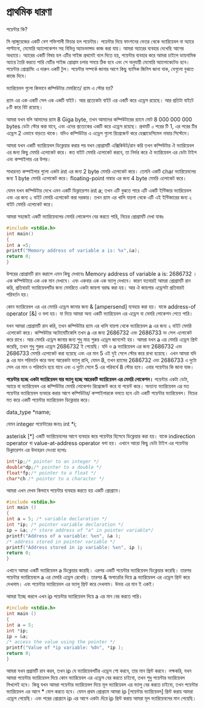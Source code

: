 # প্রাথমিক ধারণা

পয়েন্টার কি?

সি ল্যাঙ্গুয়েজের একটি বেশ শক্তিশালী ফিচার হল পয়েন্টার। পয়েন্টার দিয়ে ফাংশনের ভেতর থেকে ভ্যারিয়েবল বা অ্যারে পাল্টানো, মেমোরি অ্যালোকেশন সহ বিভিন্ন অ্যাডভান্সড কাজ করা যায়। আমরা অ্যারের ব্যবহার দেখেছি আগের অধ্যায়ে। অ্যারের একটি বিষয় হল এটির সাইজ প্রথমেই বলে দিতে হয়, পয়েন্টার ব্যবহার করে আমরা চাইলে ডায়নামিক অ্যারে তৈরি করতে পারি যেটির সাইজ প্রোগ্রাম চলার সময়ে ঠিক হবে এবং সে অনুযায়ী মেমোরি অ্যালোকেটেড হবে। পয়েন্টার প্রোগ্রামিং এ দারুন একটি টুল। পয়েন্টার সম্পর্কে জানার আগে কিছু ব্যাসিক জিনিস জানা যাক, যেগুলো বুঝতে কাজে দিবে।

ভ্যারিয়েবল গুলো কিভাবে কম্পিউটার মেমরিতে/ র‍্যাম এ স্টোর হয়?

র‍্যাম এর এক একটি সেল এক একটি বাইট। আর প্রত্যেকটা বাইট এর একটি করে এড্রেস রয়েছে। আর প্রতিটা বাইটে ৮টি করে বিট রয়েছে।

আমরা যখন বলি আমাদের র‍্যাম 8 Giga byte, তখন আমাদের কম্পিউটারের র‍্যামে মোট 8 000 000 000 bytes ডেটা স্টোর করা যাবে, এবং এদের প্রত্যেকের একটি করে এড্রেস রয়েছে। প্রথমটি ০ পরের টি 1, এর পরের টির এড্রেস 2 এভাবে বাড়তে থাকে। যদিও কম্পিউটার এ এড্রেস গুলো রিপ্রেজেন্ট করে হেক্সাডেসিমেল নাম্বার সিস্টেমে।

আমরা যখন একটি ভ্যারিয়েবল ডিক্লেয়ার করার পর যখন প্রোগ্রামটি এক্সিকিউট/রান করি তখন কম্পিউটার ঐ ভ্যারিয়েবল এর জন্য কিছু মেমরি এলোকেট করে। কত বাইট মেমরি এলোকেট করবে, তা নির্ভর করে ঐ ভ্যারিয়েবল এর ডেটা টাইপ এবং কম্পাইলার এর উপর।

সাধারনত কম্পাইলার গুলো একটা int এর জন্য 2 byte মেমরি এলোকেট করে। তেমনি একটি char ভ্যারিয়েবলের জন্য 1 byte মেমরি এলোকেট করে। floating-point নাম্বার এর জন্য 4 byte মেমরি এলোকেট করে।

যেমন যখন কম্পিউটার দেখে এমন একটি ডিক্লারেশন int a; তখন এটি বুঝতে পারে এটি একটি ইন্টিজার ভ্যারিয়েবল এবং এর জন্য ২ বাইট মেমরি এলোকেট করা দরকার। তখন র‍্যাম এর খালি যায়গা থেকে এটি এই ইন্টিজারের জন্য ২ বাইট মেমরি এলোকেট করে।

আমরা সহজেই একটি ভ্যারিয়েবলের মেমরি লোকেশন বের করতে পারি, নিচের প্রোগ্রামটি দেখা যাকঃ

```c
#include <stdio.h>
int main()
{
int a =5;
printf("Memory address of variable a is: %x",&a);
return 0;
}
```

উপরের প্রোগ্রামটি রান করালে এমন কিছু দেখাবেঃ Memory address of variable a is: 2686732 । এক কম্পিউটারে এক এক মান দেখাবে। এবং একবার এক এক ভ্যালু দেখাবে। কারণ যতবারই আমরা প্রোগ্রামটি রান করি, প্রতিবারই ভ্যারিয়েবলটির জন্য মেমরিতে একটা জায়গা বরাদ্ধ করা হয়। আর ঐ জায়গার এড্রেসটা প্রতিবারই পরিবর্তন হয়।

কোন ভ্যারিয়েবল এর এর মেমরি এড্রেস জানার জন্য & \[ampersend\] ব্যবহার করা হয়। যাকে address-of operator \[&\] ও বলা হয়। যা দিয়ে আমরা অন্য একটি ভ্যারিয়েবল এর এড্রেস বা মেমরি লোকেশন পেতে পারি।

যখন আমরা প্রোগ্রামটি রান করি, তখন কম্পিউটার র‍্যাম এর খালি যায়গা থেকে ভ্যারিয়েবল a এর জন্য ২ বাইট মেমরি এলোকেট করে। কম্পিউটার অটোমেটিকেলি তখন a এর জন্য 2686732 এবং 2686733 নং সেল এলোকেট করে রাখে। আর মেমরি এড্রেস জানার জন্য শুধু মাত্র শুরুর এড্রেস জানলেই হয়। আমরা যখন a এর মেমরি এড্রেস প্রিন্ট করেছি, তখন শুধু শুরুর এড্রেস 2686732 ই পেয়েছি। যদি ও a ভ্যারিয়েবল এর জন্য 2686732 এবং 2686733 মেমরি এলোকেট করা হয়েছে এবং এর মান 5 এই দুই সেলে স্টোর করে রাখা হয়েছে। এখন আমরা যদি a এর মান পরিবর্তন করে অন্য আরেকটা ভ্যালু রাখি, যেমন 8, তখন র‍্যামের 2686732 এবং 2686733 এ দুটো সেল এর মান ও পরিবর্তন হয়ে যাবে এবং এ দুটো সেলে 5 এর পরিবর্থে 8 স্টোর হবে। এবার পয়েন্টার কি জানা যাক।

**পয়েন্টার হচ্ছে একটা ভ্যারিয়েবল যার ভ্যালু হচ্ছে আরেকটি ভ্যারিয়েবল এর মেমরি লোকেশন।** পয়েন্টার একটা ডেটা, অ্যারে বা ভ্যারিয়েবল এর কম্পিউটার মেমরি লোকেশন রিপ্রেজেন্ট করে বা পয়েন্ট করে। অন্যান্য ভ্যারিয়েবল এর মত পয়েন্টার ভ্যারিয়েবল ব্যবহার করার আগে কম্পিউটার/ কম্পাইলারকে বলতে হবে এটা একটি পয়েন্টার ভ্যারিয়েবল। নিচের মত করে একটি পয়েন্টার ভ্যারিয়েবল ডিক্লেয়ার করে।

data\_type \*name;

যেমন integer পয়েন্টারের জন্যঃ int \*i;

asterisk \[\*\] একটি ভ্যারিয়েবলের আগে ব্যবহার করে পয়েন্টার হিসেবে ডিক্লেয়ার করা হয়। যাকে indirection operator বা value-at-address operator বলা হয়। এখানে আরো কিছু ডেটা টাইপ এর পয়েন্টার ডিক্লারেশন এর উদাহরন দেওয়া হলোঃ

```c
int*ip;/* pointer to an integer */
double*dp;/* pointer to a double */
float*fp;/* pointer to a float */
char*ch /* pointer to a character */
```

আমরা এখন দেখব কিভাবে পয়েন্টার ব্যবহার করতে হয় একটি প্রোগ্রামে।

```c
#include <stdio.h>
int main ()
{
int a = 5; /* variable declaration */
int *ip; /* pointer variable declaration */
ip = &a; /* store address of "a" in pointer variable*/
printf("Address of a variable: %xn", &a );
/* address stored in pointer variable */
printf("Address stored in ip variable: %xn", ip );
return 0;
}
```

এখানে আমরা একটি ভ্যারিয়েবল a ডিক্লেয়ার করেছি। এরপর একটি পয়েন্টার ভ্যারিয়েবল ডিক্লেয়ার করেছি। তারপর পয়েন্টার ভ্যারিয়েবলে a এর মেমরি এড্রেস রেখেছি। তারপর & অপারেটর দিয়ে a ভ্যারিয়েবল এর এড্রেস প্রিন্ট করে দেখলাম। এবং পয়েন্টার ভ্যারিয়েবল এর ভ্যালু প্রিন্ট করে দেখলাম। উভয় এর মান ই একই।

আমরা ইচ্ছে করলে এখন ip পয়েন্টার ভ্যারিয়েবল দিয়ে a এর মান বের করতে পারি।

```c
#include <stdio.h>
int main ()
{
int a = 5;
int *ip;
ip = &a;
/* access the value using the pointer */
printf("Value of *ip variable: %dn", *ip );
return 0;
}
```

আমরা যখন প্রগ্রামটি রান করব, তখন ip যে ভ্যারিয়েবলটির এড্রেস শো করবে, তার মান প্রিন্ট করবে। লক্ষকরি, যখন আমরা পয়েন্টার ভ্যারিয়েবল দিয়ে কোন ভ্যারিয়েবল এর এড্রেস বের করতে চাইবো, তখন শুধু পয়েন্টার ভ্যারিয়েবল লিখলেই হবে। কিন্তু যখন আমরা পয়েন্টার ভ্যারিয়েবল দিয়ে মূল ভ্যারিয়েবল এর ভ্যালু বের করতে চাইবো, তখন পয়েন্টার ভ্যারিয়েবল এর আগে **\*** যোগ করতে হবে। যেমন প্রথম প্রোগ্রামে আমরা ip \[পয়েন্টার ভ্যারিয়েবল\] প্রিন্ট করায় আমরা এড্রেস পেয়েছি। এবং পরের প্রোগ্রামে ip এর আগে একটা  _দিয়ে_ ip প্রিন্ট করায় আমরা মূল ভ্যারিয়েবলের মান পেয়েছি।

